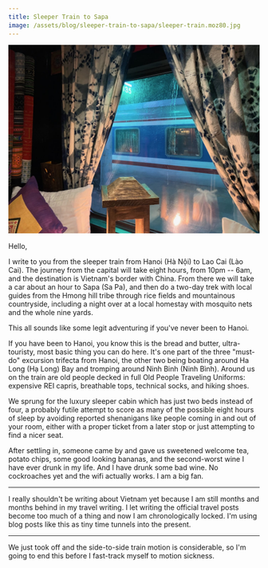 ```yaml
---
title: Sleeper Train to Sapa
image: /assets/blog/sleeper-train-to-sapa/sleeper-train.moz80.jpg
---
```


![](/assets/blog/sleeper-train-to-sapa/sleeper-train.moz80.jpg)

Hello,

I write to you from the sleeper train from Hanoi (Hà Nội) to Lao Cai (Lào Cai). The journey from the capital will take eight hours, from 10pm -- 6am, and the destination is Vietnam's border with China. From there we will take a car about an hour to Sapa (Sa Pa), and then do a two-day trek with local guides from the Hmong hill tribe through rice fields and mountainous countryside, including a night over at a local homestay with mosquito nets and the whole nine yards.

This all sounds like some legit adventuring if you've never been to Hanoi.

If you have been to Hanoi, you know this is the bread and butter, ultra-touristy, most basic thing you can do here. It's one part of the three "must-do" excursion trifecta from Hanoi, the other two being boating around Ha Long (Hạ Long) Bay and tromping around Ninh Binh (Ninh Bình). Around us on the train are old people decked in full Old People Traveling Uniforms: expensive REI capris, breathable tops, technical socks, and hiking shoes.

We sprung for the luxury sleeper cabin which has just two beds instead of four, a probably futile attempt to score as many of the possible eight hours of sleep by avoiding reported shenanigans like people coming in and out of your room, either with a proper ticket from a later stop or just attempting to find a nicer seat.

After settling in, someone came by and gave us sweetened welcome tea, potato chips, some good looking bananas, and the second-worst wine I have ever drunk in my life. And I have drunk some bad wine. No cockroaches yet and the wifi actually works. I am a big fan.

---

I really shouldn't be writing about Vietnam yet because I am still months and months behind in my travel writing. I let writing the official travel posts become too much of a thing and now I am chronologically locked. I'm using blog posts like this as tiny time tunnels into the present.

---

We just took off and the side-to-side train motion is considerable, so I'm going to end this before I fast-track myself to motion sickness.
